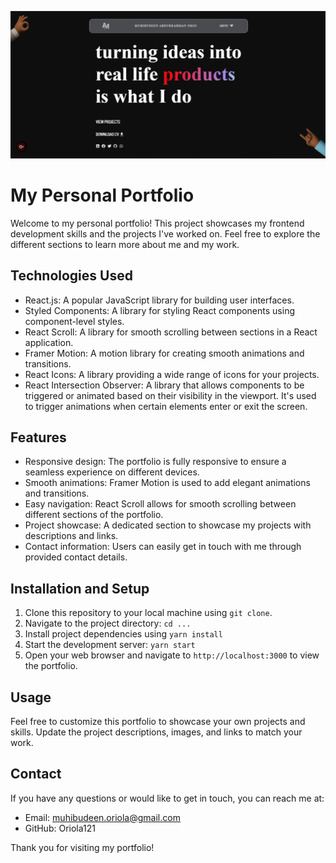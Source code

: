 ![alt text](/src/assets/homepage.png)

# My Personal Portfolio

Welcome to my personal portfolio! This project showcases my frontend development skills and the projects I've worked on. Feel free to explore the different sections to learn more about me and my work.

## Technologies Used

* React.js: A popular JavaScript library for building user interfaces.
* Styled Components: A library for styling React components using component-level styles.
* React Scroll: A library for smooth scrolling between sections in a React application.
* Framer Motion: A motion library for creating smooth animations and transitions.
* React Icons: A library providing a wide range of icons for your projects.
* React Intersection Observer: A library that allows components to be triggered or animated based on their visibility in the viewport. It's used to trigger animations when certain elements enter or exit the screen.

## Features

* Responsive design: The portfolio is fully responsive to ensure a seamless experience on different devices.
* Smooth animations: Framer Motion is used to add elegant animations and transitions.
* Easy navigation: React Scroll allows for smooth scrolling between different sections of the portfolio.
* Project showcase: A dedicated section to showcase my projects with descriptions and links.
* Contact information: Users can easily get in touch with me through provided contact details.

## Installation and Setup

1. Clone this repository to your local machine using `git clone`.
2. Navigate to the project directory: `cd ...`
3. Install project dependencies using `yarn install`
4. Start the development server: `yarn start`
5. Open your web browser and navigate to `http://localhost:3000` to view the portfolio.

## Usage

Feel free to customize this portfolio to showcase your own projects and skills. Update the project descriptions, images, and links to match your work.

## Contact

If you have any questions or would like to get in touch, you can reach me at:

* Email: muhibudeen.oriola@gmail.com
* GitHub: Oriola121

Thank you for visiting my portfolio!